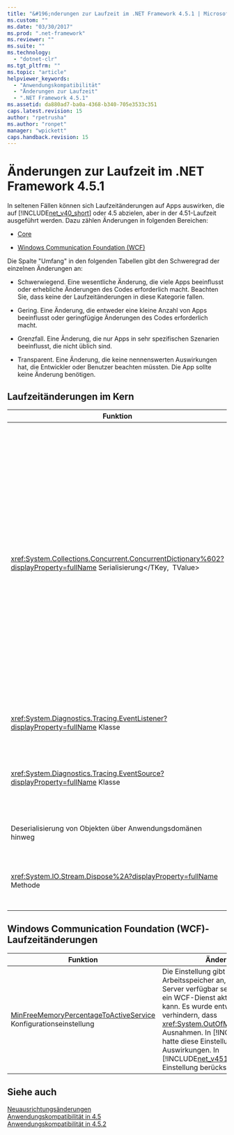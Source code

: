 ```yaml
---
title: "&#196;nderungen zur Laufzeit im .NET Framework 4.5.1 | Microsoft Docs"
ms.custom: ""
ms.date: "03/30/2017"
ms.prod: ".net-framework"
ms.reviewer: ""
ms.suite: ""
ms.technology: 
  - "dotnet-clr"
ms.tgt_pltfrm: ""
ms.topic: "article"
helpviewer_keywords: 
  - "Anwendungskompatibilität"
  - "Änderungen zur Laufzeit"
  - ".NET Framework 4.5.1"
ms.assetid: da880ad7-ba0a-4368-b340-705e3533c351
caps.latest.revision: 15
author: "rpetrusha"
ms.author: "ronpet"
manager: "wpickett"
caps.handback.revision: 15
---
```

# &#196;nderungen zur Laufzeit im .NET Framework 4.5.1
In seltenen Fällen können sich Laufzeitänderungen auf Apps auswirken, die auf [!INCLUDE[net_v40_short](../../../includes/net-v40-short-md.md)] oder 4.5 abzielen, aber in der 4.51-Laufzeit ausgeführt werden. Dazu zählen Änderungen in folgenden Bereichen:  
  
-   [Core](#Core)  
  
-   [Windows Communication Foundation (WCF)](#WCF)  
  
 Die Spalte "Umfang" in den folgenden Tabellen gibt den Schweregrad der einzelnen Änderungen an:  
  
-   Schwerwiegend. Eine wesentliche Änderung, die viele Apps beeinflusst oder erhebliche Änderungen des Codes erforderlich macht. Beachten Sie, dass keine der Laufzeitänderungen in diese Kategorie fallen.  
  
-   Gering. Eine Änderung, die entweder eine kleine Anzahl von Apps beeinflusst oder geringfügige Änderungen des Codes erforderlich macht.  
  
-   Grenzfall. Eine Änderung, die nur Apps in sehr spezifischen Szenarien beeinflusst, die nicht üblich sind.  
  
-   Transparent. Eine Änderung, die keine nennenswerten Auswirkungen hat, die Entwickler oder Benutzer beachten müssten. Die App sollte keine Änderung benötigen.  
  
<a name="Core"></a>   
## <a name="core-runtime-changes"></a>Laufzeitänderungen im Kern  
  
|Funktion|Änderung|Auswirkungen|Bereich|  
|-------------|------------|------------|-----------|  
|<xref:System.Collections.Concurrent.ConcurrentDictionary%602?displayProperty=fullName> Serialisierung</TKey, TValue>|Ein <xref:System.Collections.Concurrent.ConcurrentDictionary%602> Objekt serialisiert wird in .NET Framework 4.5 mit den <xref:System.Runtime.Serialization.NetDataContractSerializer> kann nicht nur aufgrund von internen Änderungen in den Typ in .NET Framework 4.5.1 und 4.5.2 deserialisiert werden.\</TKey, TValue><br /><br /> Diese Änderung wird *nicht* anwenden, die in den folgenden Szenarien:<br /><br /> Ein <xref:System.Collections.Concurrent.ConcurrentDictionary%602> Objekt in .NET Framework 4.5 serialisiert und deserialisiert Sie der [!INCLUDE[net_v46](../../../includes/net-v46-md.md)].</TKey, TValue> Die <xref:System.Runtime.Serialization.NetDataContractSerializer> in der [!INCLUDE[net_v46](../../../includes/net-v46-md.md)] wird das Objekt zu deserialisieren.<br /><br /> Ein <xref:System.Collections.Concurrent.ConcurrentDictionary%602> Objekt in einer späteren Version von .NET Framework serialisiert und deserialisiert Sie in .NET Framework 4.5.\</TKey, TValue> Die <xref:System.Runtime.Serialization.NetDataContractSerializer> in .NET Framework 4.5 ist das Objekt zu deserialisieren.<br /><br /> Kommunikation zwischen Version Serialisierung und Deserialisierung von einem <xref:System.Collections.Concurrent.ConcurrentDictionary%602> Objekt zwischen jeder beliebigen Version von .NET Framework nach .NET Framework 4.5.</TKey, TValue> Diese Änderung gilt für Objekte, die mit .NET Framework 4.5 serialisiert *nur*.|Zwei problemumgehungen sind verfügbar, wenn serialisieren muss ein <xref:System.Collections.Concurrent.ConcurrentDictionary%602> -Objekt, auf .NET Framework 4.5 und Deserialisieren Sie ihn auf eine höhere Version von .NET Framework:\</TKey, TValue><br /><br /> Verwenden Sie ein alternatives Serialisierungsprogramm, z. B. die <xref:System.Runtime.Serialization.DataContractSerializer> oder <xref:System.Runtime.Serialization.Formatters.Binary.BinaryFormatter>.<br /><br /> Aktualisieren Sie auf die [!INCLUDE[net_v46](../../../includes/net-v46-md.md)], die Deserialisierung unterstützt <xref:System.Collections.Concurrent.ConcurrentDictionary%602> Objekt serialisiert wird mit .NET Framework 4.5.\</TKey, TValue>|Nebenversion|  
|<xref:System.Diagnostics.Tracing.EventListener?displayProperty=fullName> Klasse|<xref:System.Diagnostics.Tracing.EventListener> schneidet Zeichenfolgen mit eingebetteten NULL-Werte ab. NULL-Zeichen werden nicht unterstützt, indem Sie die <xref:System.Diagnostics.Tracing.EventSource> Klasse.|Die Änderung betrifft nur apps, die <xref:System.Diagnostics.Tracing.EventListener> lesen <xref:System.Diagnostics.Tracing.EventSource> verwenden Sie-Daten im Prozess und die Null-Zeichen als Trennzeichen.|Kante|  
|<xref:System.Diagnostics.Tracing.EventSource?displayProperty=fullName> Klasse|Die Laufzeit erzwingt jetzt den Vertrag, der Folgendes angibt: eine abgeleitete Klasse <xref:System.Diagnostics.Tracing.EventSource> , definiert eine-ETW-Ereignismethode muss der Basisklasse aufrufen <xref:System.Diagnostics.Tracing.EventSource.WriteEvent%2A?displayProperty=fullName> -Methode mit der Ereignis-ID gefolgt von den gleichen Argumenten, die die ETW-Ereignismethode übergeben wurde.|Ein <xref:System.IndexOutOfRangeException> Ausnahme wird ausgelöst, wenn ein <xref:System.Diagnostics.Tracing.EventListener> liest <xref:System.Diagnostics.Tracing.EventSource> -Daten im Prozess für eine Ereignisquelle, die gegen diesen Vertrag verstößt.<br /><br /> Finden Sie unter [Minderung: EventSource.WriteEvent-Methodenaufrufe](../../../docs/framework/migration-guide/mitigation-eventsource-writeevent-method-calls.md)|Nebenversion|  
|Deserialisierung von Objekten über Anwendungsdomänen hinweg|In einigen Fällen, in denen eine App zwei oder mehr App-Domänen mit unterschiedlichen Anwendungsbasen verwendet, löst der Versuch, Objekte im logischen Aufrufkontext über App-Domänen hinweg zu deserialisieren, eine Ausnahme aus.|Dieses Problem tritt in einem sehr spezifischen Szenario auf. Weitere Informationen und Lösung finden Sie unter [Minderung: Deserialisierung von Objekten über Anwendungsdomänen](../../../docs/framework/migration-guide/mitigation-deserialization-of-objects-across-app-domains.md).|Kante|  
|<xref:System.IO.Stream.Dispose%2A?displayProperty=fullName> Methode|In [!INCLUDE[win8_appstore_long](../../../includes/win8-appstore-long-md.md)] -apps [!INCLUDE[wrt](../../../includes/wrt-md.md)] streamadapter nicht mehr Aufrufen der <xref:System.IO.Stream.FlushAsync%2A> Methode aus der <xref:System.IO.Stream.Dispose%2A> Methode.|Diese Änderung sollte transparent sein. Entwickler können das vorherige Verhalten wiederherstellen, indem sie Code wie den folgenden schreiben:<br /><br /> `using (System.IO.Stream stream = GetWindowsRuntimeStream() As Stream)  {     // do something     await stream.FlushAsync();   }`|Transparent|  
  
<a name="WCF"></a>   
## <a name="windows-communication-foundation-wcf-runtime-changes"></a>Windows Communication Foundation (WCF)-Laufzeitänderungen  
  
|Funktion|Änderung|Auswirkungen|Bereich|  
|-------------|------------|------------|-----------|  
|[MinFreeMemoryPercentageToActiveService](http://msdn.microsoft.com/library/ms731336.aspx) Konfigurationseinstellung|Die Einstellung gibt den minimalen Arbeitsspeicher an, der auf dem Server verfügbar sein muss, bevor ein WCF-Dienst aktiviert werden kann. Es wurde entwickelt, um zu verhindern, dass <xref:System.OutOfMemoryException> Ausnahmen. In [!INCLUDE[net_v45](../../../includes/net-v45-md.md)] hatte diese Einstellung keine Auswirkungen. In [!INCLUDE[net_v451](../../../includes/net-v451-md.md)] wird diese Einstellung berücksichtigt.|Eine Ausnahme tritt auf, wenn der auf dem Webserver verfügbare freie Arbeitsspeicher kleiner ist als der Prozentsatz, der in der Konfigurationseinstellung definiert ist. Einige WCF-Dienste, die zuvor erfolgreich in Umgebungen mit eingeschränktem Arbeitsspeicher gestartet und ausgeführt wurden, schlagen jetzt möglicherweise fehl.<br /><br /> Finden Sie unter [Minderung: MinFreeMemoryPercentageToActiveService-Konfigurationseinstellung](../../../docs/framework/migration-guide/mitigation-minfreememorypercentagetoactiveservice-configuration-setting.md).|Nebenversion|  
  
## <a name="see-also"></a>Siehe auch  
 [Neuausrichtungsänderungen](../../../docs/framework/migration-guide/retargeting-changes-in-the-net-framework-4-5-1.md)   
 [Anwendungskompatibilität in 4.5](../../../docs/framework/migration-guide/application-compatibility-in-the-net-framework-4-5.md)   
 [Anwendungskompatibilität in 4.5.2](../../../docs/framework/migration-guide/application-compatibility-in-the-net-framework-4-5-2.md)
